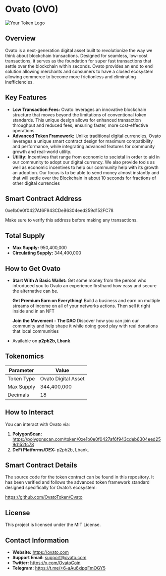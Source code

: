# Ovato (OVO)

![Your Token Logo](https://res.cloudinary.com/commerce/image/upload/v1725997493/q36rwrx5kspwkg6qvhvf.png)  

## Overview
Ovato is a next-generation digital asset built to revolutionize the way we think about blockchain transactions. Designed for seamless, low-cost transactions, it serves as the foundation for super fast transactions that settle over the blockchain within seconds. Ovato provides an end to end solution allowing merchants and consumers to have a closed ecosystem allowing commerce to become more frictionless and eliminating inefficiencies.

## Key Features
- **Low Transaction Fees:** Ovato leverages an innovative blockchain structure that moves beyond the limitations of conventional token standards. This unique design allows for enhanced transaction throughput and reduced fees, ensuring faster, more cost-effective operations.
- **Advanced Token Framework:** Unlike traditional digital currencies, Ovato leverages a unique smart contract design for maximum compatibility and performance, while integrating advanced features for community growth and real-world utility.
- **Utility:**  Incentives that range from economic to societal in order to aid in our community to adopt our digital currency. We also provide tools as well as economic incentives to help our community help with its growth an adoption. Our focus is to be able to send money almost instantly and that will settle over the Blockchain in about 10 seconds for fractions of other digital currencies

## Smart Contract Address
0xe1b0e0f0427Af6F943CDeB6304eed259d152FC78

Make sure to verify this address before making any transactions.

## Total Supply
- **Max Supply:** 950,400,000
- **Circulating Supply:** 344,400,000

## How to Get Ovato
- **Start With A Basic Wallet:**
    Get some money from the person who introduced you to Ovato an experience firsthand how easy and secure the alternative can be.

  **Get Premium Earn on Everything!**
    Build a business and earn on multiple streams of income on all of your networks actions. Then sell it right inside and in an NFT

  **Join the Movement - The DAO**
    Discover how you can join our community and help shape it while doing good play with real donations that local communities
- Available on **p2pb2b, Lbank**

## Tokenomics
| Parameter          | Value                      |
|--------------------|----------------------------|
| Token Type         | Ovato Digital Asset        |
| Max Supply         | 344,400,000                |
| Decimals           | 18                         |


## How to Interact
You can interact with Ovato via:
1. **PolygonScan:** https://polygonscan.com/token/0xe1b0e0f0427af6f943cdeb6304eed259d152fc78
2. **DeFi Platforms/DEX:** p2pb2b, Lbank.

## Smart Contract Details
The source code for the token contract can be found in this repository. It has been verified and follows the advanced token framework standard designed specifically for Ovato’s ecosystem:

https://github.com/OvatoToken/Ovato


## License
This project is licensed under the MIT License.

## Contact Information
- **Website:** https://ovato.com
- **Support Email:** support@ovato.com
- **Twitter:** https://x.com/OvatoCoin
- **Telegram:** https://t.me/+6-aAu6xipqFmOGY5